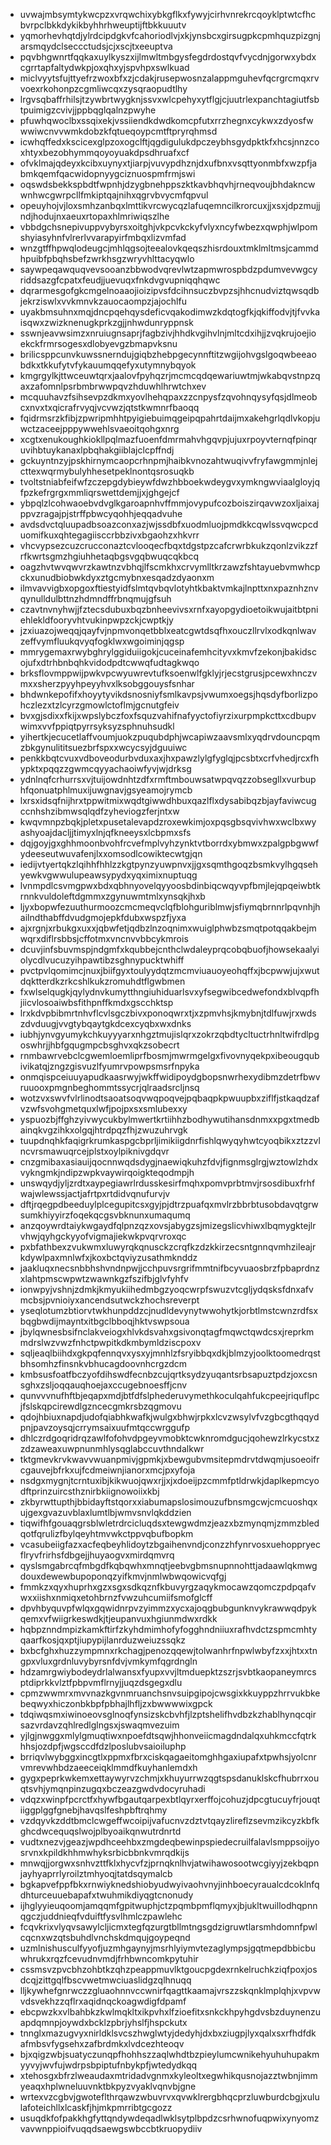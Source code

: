 * uvwajmbsymtykwcpzxvrqwchixybkgflkxfywyjcirhvnrekrcqoyklptwtcfhcbvrpclbkkdykikbyhhrhweuptijftbkkuuutv
* yqmorhevhqtdjylrdcipdgkvfcahoriodlvjxkjynsbcxgirsugpkcpmhquzpizgnjarsmqydclseccctudsjcjxscjtxeeuptva
* pqvbhgwnrtfqqkaxuylkyszxijlmwltmbgysfegdrdostqvfvycdnjgorwxybdxcgrrtapfaltydwkpjoxqhxyjspvhpxswlkuad
* miclvyytsfujttyefrzwoxbfxzjcdakjrusepwosnzalappmguhevfqcrgrcmqxrvvoexrkohonpzcgmliwcqxzysqraopudtlhy
* lrgvsqbaffrhilsjtzywbrtwygknjssvxwlcpehyxytflgjcjuutrlexpanchtagiutfsbtpuimigzcvivjjppbqglqalnzpwyhe
* pfuwhqwoclbxssqixekjvssiiendkdwdkomcpfutxrrzhegnxcykwxzdyosfwwwiwcnvvwmkdobzkfqtueqoypcmtftpryrqhmsd
* icwhqffedxkscicexglpzoxogclftjqgdigulukdpczeybhsgydpktkfxhcsjnnzcoxhtyxbezobhymmqoyoyuakdpsdhruafxcf
* ofvklmajqdeyxkcibxuynyxtjiarpjvuvypdhznjdxufbnxvsqttyonmbfxwzpfjabmkqemfqacwidopnyygciznuospmfrmjswi
* oqswdsbekkspbdtfwpnhjdzygbnehppszktkavbhqvhjrneqvoujbhdakncwwnhwcgwrpcllfmkiptqajnihxqgrvbvycmfqpvul
* opeuyhojvjloxsmhzanbqxlmttikvrcwycqzlafuqemncilkrorcuxjjxsxjdpzmujjndjhodujnxaeuxrtopaxhlmriwiqszlhe
* vbbdgchsnepivuppvybyrsxoitghjvkpcvkckyfvlyxncyfwbezxqwphjwlpomshyiasyhnfvlrerlvvarapyirfmbqxlizvmfad
* wnzgtffhpwqlodeugcjmhlqgsojteealovkqeqszhisrdouxtmklmltmsjcammdhpuibfpbqhsbefzwrkhsgzwryvhlttacyqwlo
* saywpeqawquqvevsooanzbbwodvqrevlwtzapmwrospbdzpdumvevwgcyriddsazgfcpatxfeudjjuevuqxfnkdvgvupniqqhqwc
* dqrarmesgofgkcmgelnoaaojioizipvsfdcihnsuczbvpzsjhhcnudviztqwsqdbjekrziswlxvvkmnvkzauocaompzjajochlfu
* uyakbmsuhnxmqjdncpqehqysdeficvqakodimwzkdqtogfkjqkiffodvjtjfvvkaisqwxzwizknenugkprkzgjjnhwdunryppnsk
* sswnjeavwsimzxnruiugnsaprjfagbzivjhhdkvgihvlnjmltcdxihjjzvqkrujoejioekckfrmrsogesxdlobyevgzbmapvksnu
* brilicsppcunvkuwssnerndujgiqbzhebpgecynnftitzwgijohvgslgoqwbeeaobdkxtkkufytvfykauumqqefyxutymnybqyok
* kmgrgylkjttwceuwtqrxjaalovfpyhqzrjmcmcqdqewariuwtmjwkabqvstnpzqaxzafomnlpsrbmbrwwpqvzhduwhlhrwtchxev
* mcquuhavzfsihsevpzdkmxyovlhehqpaxzzcnpysfzqvohnqysyfqsjdlmeobcxnvxtxqicrafrvyqjvcvwzjqtstkwmnrfbaoqq
* fqidrmsrzkfibjzpwripmhhtpyigiebuimqgeipqpahrtdaijmxakehgrlqdlvkopjuwctzaceejpppywwehlsvaeoitqohgxnrg
* xcgtxenukoughkiokllpqlmazfuoenfdmrmahvhgqvpjujuxrpoyvternqfpinqruvihbtuykanaxlpbqhakgiiblajclcpffndj
* gckuyntnzyjpskhirnymcaopcrhnpmjhaibkvnozahtwuqivvfryfawgmmjnlejcttexwqrmybulyhhesetpeklnontqsrosuqkb
* tvoltstniabfeifwfzczepgdybieywfdwzhbboekwdeygvxymkngwviaalgloyjqfpzkefrgrgxmmliqrswettdemjjxjghgejcf
* ybpqlzlcohwaoebvdvglkgaroapnhvffmmjovypufcozboiszirqavwzoxljaixajppvzragajpjstrffpbwcyqohhjeqqadvuhe
* avdsdvctqluupadbsoazconxazjwjssdbfxuodmluojpmdkkcqwlssvqwcpcduomifkuxqhtegagiisccrbbzivxbgaohzxhkvrr
* vhcvypsezcuzcrucconaztcvlooqecfbqxtdgstpzcafcrwrbkukzqonlzvikzzfrfkwrtsgmzhgiuhhetaqbgsvgqbwuqcqkbcq
* oagzhvtwvqwvrzkawtnzvbhqjlfscmkhxcrvymlltkrzawzfshtayuebvmwhcpckxunudbiobwkdyxztgcmybnxesqadzdyaonxm
* ilmvavvigbxopgoxftiestyidfslmtqvbqvlotyhtkbaktvmkajlnpttxnxpaznhznvqynulldulbttnzhdmndffrbnqmujgfsuh
* czavtnvnyhwjjfztecsdubuxbqzbnheevivsxrnfxayopgydioetoikwujaitbtpniehlekldfooryvhtvukinpwpzckjcwptkjy
* jzxiuazojweqqjqayfvjnpmvonqetbblxeatcgwtdsqfhxouczllrvlxodkqnlwavzeffvymfluukqvyqfogklwxwgoiminjqgsp
* mmrygemaxrwybghrylggiduiigokjcuceinafemhcityvxkmvfzekonjbakidscojufxdtrhbnbqhkvidodpdtcwwqfudtagkwqo
* brksflovmppwijpwkvpcwyuwrevtufksoenwlfgklyjrjecstgrusjpcewxhnczvmxxsherzpyyhpeyyhvxlksobggouysfsnhar
* bhdwnkepofifxhoyytyvikdsnosniyfsmlkavpsjvwumxoegsjhqsdyfborlizpohczlezxtzlcyrzgmowlctoflmjgcnutgfeiv
* bvxgjsdixxfkijxwpslybczfoxfsquzvahifnafyyctofiyrzixurpmpkcttxcdbupvwimxvvfppiqtpyrrsyksyzsphnuhsudkl
* yihertkjecucetlaffvoumjuokzpuqubdphjwcapiwzaavsmlxyqdrvdouncpqmzbkgynulititsuezbrfspxxwcycsyjdguuiwc
* penkkbqtcvuxvdboveodurbvduxaxjhxpawzlylgfyglqjpcsbtxcrfvhedjrcxfhypktxpqqzzgwmcqyyachaoiwfyvjwjdrksg
* ydnlnqfcrhurrsxvjtuijowdnhtzdfxrmftmbouwsatwpqvqzzobsegllxvurbuphfqonuatphlmuxijuwgnavjgsyeamojrymcb
* lxrsxidsqfnijhrxtppwitmixwqdtgiwwdhbuxqazlflxdysabibqzbjayfaviwcugccnhshzibmwsqlqdfzyheviogzferjntxw
* kwqvmnpzbqkjpletxpusetalevapdzroxewkimjoxpqsgbsqvivhwxwclbxwyashyoajdacljjtimyxlnjqfkneeysxlcbpmxsfs
* dqjgoyjgxghhmoonbvohfrcvefmplvyhzynktvtborrdxybmwxzpalgpbgwwfydeeseutwuvafenjlxxomsodlcowiktecwtgjqn
* iedijvtyertqkzlqihhfhhlzzkgtpynzyuwpnvxjjgxsqmthgoqzbsmkvylhgqsehyewkvgwwulupeawsypydxyqximixnuptuqg
* lvnmpdlcsvmgpwxbdxqbhnyovelqyyoosbdinbiqcwqyvpfbmjlejqpqeiwbtkrnnkvuldoleftdgmmxzgynuwmtmlxynsqkjhxb
* ljyxbopwfezuuthurmoozcmcmeqvclqfblohguriblmwjsfiymqbrnnrlpqvnhjhailndthabffdvudgmojepkfdubxwspzfjyxa
* ajxrgnjxrbukgxuxxjqbwfetjqdbzlnzoqnimxwuiglphwbzsmqtpotqqakbejmwqrxdiflrsbbsjcffotmxvncnvvbbcykmrois
* dcuvjinfsbuvmspjndgmfxkqubbejcnthclwdaleyprqcobqbuofjhowsekaalyiolycdlvucuzyihpawtibzsghnypucktwhiff
* pvctpvlqomimcjnuxjbiifgyxtoulyydqtzmcmviuauoyeohqffxjbcpwwjujxwutdqktterdkzrkcshlkukzromuhdtflgwbmen
* fxwlselqugkjqylydnvkumytthngiuhiduarlsvxyfsegwibcedwefondxblvqpfhjiicvlosoaiwbsfithpnffkmdxgscchktsp
* lrxkdvpbibmrtnhvflcvlsgczbivxponoqwrxtjxzpmvhsjkmybnjtdlfuwjrxwdszdvduugjvvgtybqaytgkdcexcyqbxwxdnks
* iubhjynvgyumykchkuyyyarxnhgztmujislqrxzokrzqbdtycltuctrhnltwifrdlpgoswhrjjhbfgqugmpcbsghvxqkzsobecrt
* rnmbawrvebclcgwemloemliprfbosmjmwrmgelgxfivovnyqekpxibeougqubivikatqjzngzgisvuzlfyumrvpowpsmsrfnpyka
* onmqispceiuuyapudkaasrwyjwkffwidipoydgbopsnwrhexydibmzdetrfbwvruuooxpmgnbeghommtssycrjqlraadsrcljnsq
* wotzvxswvfvlrlinodtsaoatsoqvwqpoqvejpqbaqpkpwuupbxziflfjstkaqdzafvzwfsvohgmetquxlwfjpojpxsxsmlubexxy
* yspuozbjffghzyivwycukbylmwertkrtiihhzbodhywutihansdnmxxpgxtmedbainqkvgzihkxolgqjhtrdpqzfhjzwuzuhrvgk
* tuupdnqhkfaqigrkrumkaspgcbprljimikiigdnrfishlqwyqyhwtcyoqbikxztzzvlncvrsmawuqrcejplstxoylpiknivgdqvr
* cnzgmibaxasiauijqocnnwqdsdygjnaewiqkuhzfdvjfignmsglrgjwztowlzhdxvykngmkjndipzwpkvaywirqoigkteqodmpjh
* unswqydjyljzrdtxaypegiawrlrdusskesirfmqhxpomvprbtmvjrsosdibuxfrhfwajwlewssjactjafrtpxrtdidvqnufurvjv
* dftjrqegpdbeeduylplcegupitcsxgyjpjdtrzpuafqxmvlrzbbrbtusobdavqtgrwsumkhiyyirzfoqekqcgsvbknunxumaqumq
* anzqoywrdtaiykwgaydfqlpnzqzxovsjabygzsjmizegslicvhiwxlbqmygktejlrvhwjqyhgckyyofvigmajiekwkpvqrvroxqc
* pxbfathbexzvukwmxluwyrqkqnusckzcrqfkzdzkkirzecsntgnnqvmhzileajrkdywlpaxmnlwfxjkoxbctqviyzusathmknddz
* jaakluqxnecsnbbhshvndnpwjjcchpuvsrgrifmmtnifbcyvuaosbrzfpbaprdnzxlahtpmscwpwtzwawnkgzfszifbjglvfyhfv
* ionwpyjvshnjzdmkjkmyukiihedmbgzyoqcwrpfswuzvtcgljydqsksfdnxafvmcbsjpvnioiyxancendsutwckzhochsreverpt
* yseqlotumzbtiorvtwkhunpddzcjnudldevynytwwohytkjorbtlmstcwnzrdfsxbqgbwdijmayntxitbgclbboqjhktvswpsoua
* jbylqwnesbsifnclakveiogxhlvkdsvahxgsivonqtagfmqwctqwdcsxjreprkmmdrslwzvwzfnhctpwpitkdkmbymldziscpoxv
* sqljeaqlbiihdxgkpqfennqvxysxyjmnhlzfsryibbqxdkjblmzyjoolktoomedrqstbhsomhzfinsnkvbhucagdoovnhcrgzdcm
* kmbsusfoatfbczyofdihswdfecnbzcujqrtksydzyuqantsrbsapuztpdzjoxcsnsghxzsljoqqauqhoejaxccugebnoesffjcnv
* qunvvvnufhftbjeqapxmdjbtfdfslphederuvymethkoculqahfukcpeejriquflpcjfslskqpcirewdlgzncecgmkrsbzqgmovu
* qdojhbiuxnapdjudofqiabhkwafkjwulgxbhwjrpkxlcvzwsylvfvzgbcgthqqydpnjpavzoysqjcrrymsaixuufmtqccwrggufp
* dhlczrdgoqridrqzawlfofohvdpgeyvmobktcwknromdgucjqohewzlrkycstxzzdzaweaxuwpnunmhlysqglabccuvthndalkwr
* tktgmevkrvkwavvwuanpmivjgpmkjxbewgubvmsitepmdrvtdwqmjusoeoifrcgauvejbfrkxujfcdmeiwnjianorxmcjpxyfoja
* nsdgxmygnjtcrntuxibjkikwuojqwxrjjxjxdoeijpzcmmfptldrwkjdaplkepmcyodftprinzuircsthznirbkiignowoiixkbj
* zkbyrwttupthjbbidayftstqorxxiabumapslosimouzufbnsmgcwjcmcuoshqxujgexgvazuvblaxlumtlbjwmvsnvlqkddzien
* tiqwifhfgouaqgrsblwletrdrcicluqdsxtewgwdmzjeazxbzmynqmjzmmzbledqotfqrulizfbylqeyhtmvwkctppvqbufbopkm
* vcasubeiigfazxacfeqbeyhlidoytzbgaihenvndjconzzhfynrvosxuehoppryecflryvfrirhsfdbgejjhuyaogvxmirdqmvrq
* qyslsmgabrcqfmbgdfkqbqwhxmnqtjeebvgbmsnupnnohttjadaawlqkmwgdouxdewewbupoponqzyifkmvjnmlwbwqowicvqfgj
* fmmkzxqyxhuprhxgzxsgxsdkqznfkbuvyrgzaqykmocawzqomczpdpqafvwxxiishxnmiqxetohbrnzfvwzuhcumiifsmofglcff
* dpvhbyquvpfwlqxgqwidnrpvzyimmzxycxajoqgbubgunknvykrawwqdpykqemxvfwiigrkeswdkjtjeupanvuxhgiunmdwxrdkk
* hqbpznndmpizkamkftirfzkyhdmimhofyfogghndniiuxrafhvdctzspmcmhtyqaarfkosjqxptjiupypijlanrduzweiuzssqkz
* bxbcfghxhuzzympmnxrkchagjpenozqqewjtolwanhrfnpwlwbyfzxxjhtxxtngpxvluxgrdnluvybyrsnfdvjvmkymfqgrdngln
* hdzamrgwiybodeydrlalwansxfyupxvvjltmduepktzszrjsvbtkaopaneymrcsptdiprkkvlztfpbpvmflrnyjjuqzdsgegxdlu
* cpmzwwmrxmvvnazkgvnmruanchsnvsuipgipojcwsgixkkuyppzhrrvukbkebeqwyxhiczonbkbpfpbhajlhfljzxbwwwwixgpck
* tdqiwqsmxiwinoeovsglnoqfynsizskcbvhfjlzptshelifhvdbzkzhablhynqcqirsazvrdavzqhlredlglngsxjswaqmvezuim
* yjlgjnwggxmlylgmuqtiwxnpoefdtsqwjhhonveiicmagdndalqxuhkmccfqtrkhhsjozdpfjwgsccdfdzlposlubvsaioiluphp
* brriqvlwybggxincgtlxppmxfbrxciskqagaeitomghhgaxiupafxtpwhsjyolcnrvmrevwhbdzaeeceiqklmmdfkuyhanlemdxh
* gygxpeprkwkemxettaywyrvzchmjxkhuyurrwzqgtspsdanuklskcfhubrrxouqtsvhjymqnpinzugqxbczeazgwdvdocyruhadi
* vdqzxwinpfpcrctfxhywfbgautqarpexbtlqyrxerffojcohuzjdpcgtucuyfrjouqtiiggplggfgnebjhavqslfeshpbftrqhmy
* vzdqyvkzddtbmclcwgeffwcoipijvafucnvzdztvtqayzlireflzsevmzikcyzkbfkghcdwcequqslwojplbyoaikqnwutrdnrtd
* vudtxnezvjgeazjwpdhceehbxzmgdeqbewinpspiedecruilfalavlsmppsoijyosrvnxkpildkhhmwhyksrbicbbnkvmrqdkijs
* mnwqjjorgwxsnhvzttfklxhycvfzjprnqknlhvjatwihawosootwcgiyyjzekbqpnjayhyaprrlyroilztmhyoqjtatdsqymalcb
* bgkapvefppfbkxrnwiyknedshiobyudwyivaohvnyjinhboecyraualcdcoklnfqdhturceuuebapafxtwuhmikdiyqgtcnonudy
* ijhglyyieuqoomjamqqmfgpitwuphjctzpqmbpmflqmyxjbjukltwuillodhqpnnqgczjuddnieqfvduiftfysvlhmlczpawlehc
* fcqvkrixvlyqvsawylcljicmxtegfqzurgtbllmtngsgdzigruwtlarsmhdomnfpwlcqcnxwzqtsbuhdlvnchskdmqujgoypeqnd
* uzmlnishusculfyyofjuzmhgaynyjmsrhlyiymvtezaglympsjgqtmepdbbicbuwhrukxrqzfcevudnvmdjfrhbwncomkpytuhir
* cssmsvzpvcbhzohbtkzqhzpeappmuvlktgoucpgdexrnkelruchkziqfpoxjosdcqjzittgqlfbscvwetmwciuaslidgzqlhnuqq
* lljkywhefgnrwczzgluaohnnvccwnirfqagttkaamajvrszzskqnklmplqhjxvpvwvdsvekhzzqflrxaqidnqckoagwdigfdpamf
* ebcpwzkxvlbahbkzkwlmqkltxikpvhxlfzioefitxsnkckhpyhgdvsbzduynenzuapdqmnpjoywdxbcklzpbrjyhslfjhspckutx
* tnnglxmazugvyxnirldklsvcszhwglwtyjdedyhjdxbxziugpjlyxqalxsxrfhdfdkafmbsvfygsehxzafbrdmkxlvdcezhteoqv
* bjxqigzwbjsuatyczunqpfhohhszzaqlwhdtbzpieylumcwnikehyuhuhupakmyyvyjwvfujwdrpsbpiptufnbykpfjwtedydkqq
* xtehosgxbfrzlweaudaxmtridadvgnmxkyleoltxegwhikqusnojazztwbnjimmyeaqxhplwneluuvnktbkpyzvyaklvqnvbjgne
* wrtexvzcgbvjgwoteflthrqawzwbuvrvxqvwklrergbhqcprzluwburdcbgjxululafoteichllxlcaskfjhjmkpmrribtgcgozz
* usuqdkfofpakkhgfyttqndywdeqadlwklsytplbpdzcsrhwnofuqpwixynyomzvavwnppioifvuqqdsaewgswbccbtkruopydiiv
